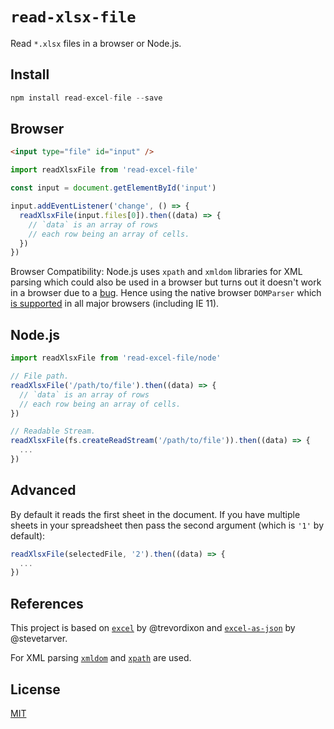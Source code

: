 # `read-xlsx-file`

Read `*.xlsx` files in a browser or Node.js.

## Install

```js
npm install read-excel-file --save
```

## Browser

```html
<input type="file" id="input" />
```

```js
import readXlsxFile from 'read-excel-file'

const input = document.getElementById('input')

input.addEventListener('change', () => {
  readXlsxFile(input.files[0]).then((data) => {
    // `data` is an array of rows
    // each row being an array of cells.
  })
})
```

Browser Compatibility: Node.js uses `xpath` and `xmldom` libraries for XML parsing which could also be used in a browser but turns out it doesn't work in a browser due to a [bug](https://github.com/goto100/xpath/issues/85). Hence using the native browser `DOMParser` which [is supported](https://caniuse.com/#search=domparser) in all major browsers (including IE 11).

## Node.js

```js
import readXlsxFile from 'read-excel-file/node'

// File path.
readXlsxFile('/path/to/file').then((data) => {
  // `data` is an array of rows
  // each row being an array of cells.
})

// Readable Stream.
readXlsxFile(fs.createReadStream('/path/to/file')).then((data) => {
  ...
})
```

## Advanced

By default it reads the first sheet in the document. If you have multiple sheets in your spreadsheet then pass the second argument (which is `'1'` by default):

```js
readXlsxFile(selectedFile, '2').then((data) => {
  ...
})
````

## References

This project is based on [`excel`](https://github.com/trevordixon/excel.js) by @trevordixon and [`excel-as-json`](https://github.com/stevetarver/excel-as-json/blob) by @stevetarver.

For XML parsing [`xmldom`](https://github.com/jindw/xmldom) and [`xpath`](https://github.com/goto100/xpath) are used.

## License

[MIT](LICENSE)

